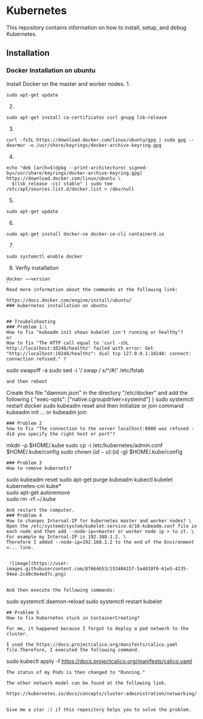 # Kubernetes
This repository contains information on how to install, setup, and debug Kubernetes.
## Installation
### Docker Installation on ubuntu
Install Docker on the master and worker nodes.
1.
```
sudo apt-get update
```
2.
```
sudo apt-get install ca-certificates curl gnupg lsb-release    
```
3.
```
curl -fsSL https://download.docker.com/linux/ubuntu/gpg | sudo gpg --dearmor -o /usr/share/keyrings/docker-archive-keyring.gpg
```
4.
```
echo "deb [arch=$(dpkg --print-architecture) signed-by=/usr/share/keyrings/docker-archive-keyring.gpg] https://download.docker.com/linux/ubuntu \
  $(lsb_release -cs) stable" | sudo tee /etc/apt/sources.list.d/docker.list > /dev/null
```
5.
```
sudo apt-get update
```
6.
```
sudo apt-get install docker-ce docker-ce-cli containerd.io
```
7.
```
sudo systemctl enable docker 
```
8. Verfiy installation
```
docker ––version
``
Read more information about the commands at the following link:

https://docs.docker.com/engine/install/ubuntu/
### kubernetes installation on ubuntu


## Troubelshooting
### Problem 1:\
How to fix "kubeadm init shows kubelet isn't running or healthy"?
or 
How to fix "The HTTP call equal to 'curl -sSL http://localhost:10248/healthz' failed with error: Get "http://localhost:10248/healthz": dial tcp 127.0.0.1:10248: connect: connection refused." ? 
```
sudo swapoff -a
sudo sed -i '/ swap / s/^/#/' /etc/fstab
```
and then reboot
 ```
Create this file "daemon.json" in the directory "/etc/docker" and add the following
{
"exec-opts": ["native.cgroupdriver=systemd"]
}
sudo systemctl restart docker
sudo kubeadm reset
and then Initialize or join command 
kubeadm init ... 
or 
kubeadm join
```
### Problem 2
how to fix "The connection to the server localhost:8080 was refused - did you specify the right host or port"?
```
mkdir -p $HOME/.kube
sudo cp -i /etc/kubernetes/admin.conf $HOME/.kube/config
sudo chown $(id -u):$(id -g) $HOME/.kube/config
```
### Problem 3
How to remove kubernets? 
```
sudo kubeadm reset
sudo apt-get purge kubeadm kubectl kubelet kubernetes-cni kube*   
sudo apt-get autoremove  
sudo rm -rf ~/.kube
```
And restart the computer.
### Problem 4
How to changes Internal-IP for kubernetes master and worker nodes? \
Open the /etc/systemd/system/kubelet.service.d/10-kubeadm.conf file in each node and then add --node-ip=<master or worker node ip > to it. \
For example my Internal-IP is 192.168.1.2. \
Therefore I added --node-ip=192.168.1.2 to the end of the Environment =... line.
 
  
 ![image](https://user-images.githubusercontent.com/87664653/153404157-5a4010f0-61e5-4235-94ee-2c40c9e4ed7c.png)
  

And then execute the following commands:
 ```
 sudo systemctl daemon-reload
 sudo systemctl restart kubelet
 ```
## Problem 5
How to fix Kubernetes stuck in ContainerCreating?

For me, it happened because I forgot to deploy a pod network to the cluster.

I used the https://docs.projectcalico.org/manifests/calico.yaml file.Therefore, I executed the following command. 
 ```
 sudo kubectl apply -f https://docs.projectcalico.org/manifests/calico.yaml
 ```
The status of my Pods is then changed to "Running."
 
The other network model can be found at the following link.
 
 https://kubernetes.io/docs/concepts/cluster-administration/networking/
 
 
 Give me a star :) if this repository helps you to solve the problem.
